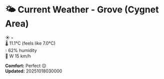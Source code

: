 # 🌤️ Current Weather - Grove (Cygnet Area)

☀️ **-**  
🌡️ 11.1°C (feels like 7.0°C)  
💧 62% humidity  
💨 W 15 km/h  

**Comfort:** Perfect 😌  
**Updated:** 20251018030000

